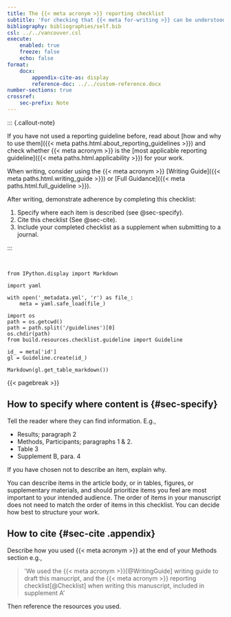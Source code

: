 ```yaml
---
title: The {{< meta acronym >}} reporting checklist
subtitle: 'For checking that {{< meta for-writing >}} can be understood and used by everyone'
bibliography: bibliographies/self.bib
csl: ../../vancouver.csl
execute:
    enabled: true
    freeze: false
    echo: false
format:
    docx:
        appendix-cite-as: display
        reference-doc: ../../custom-reference.docx
number-sections: true
crossref:
    sec-prefix: Note
---
```


::: {.callout-note}

If you have not used a reporting guideline before, read about [how and why to use them]({{< meta paths.html.about_reporting_guidelines >}}) and check whether {{< meta acronym >}} is the [most applicable reporting guideline]({{< meta paths.html.applicability >}}) for your work.

When writing, consider using the {{< meta acronym >}} [Writing Guide]({{< meta paths.html.writing_guide >}}) or [Full Guidance]({{< meta paths.html.full_guideline >}}).

After writing, demonstrate adherence by completing this checklist:

1. Specify where each item is described (see @sec-specify).
2. Cite this checklist (See @sec-cite).
3. Include your completed checklist as a supplement when submitting to a journal.

:::

<br>

```{python}
from IPython.display import Markdown

import yaml

with open('_metadata.yml', 'r') as file_:
    meta = yaml.safe_load(file_)

import os
path = os.getcwd()
path = path.split('/guidelines')[0]
os.chdir(path)
from build.resources.checklist.guideline import Guideline

id_ = meta['id']
gl = Guideline.create(id_)

Markdown(gl.get_table_markdown())
```

{{< pagebreak >}}

## How to specify where content is {#sec-specify}

Tell the reader where they can find information. E.g., 

* Results; paragraph 2
* Methods, Participants; paragraphs 1 & 2.
* Table 3
* Supplement B, para. 4

If you have chosen not to describe an item, explain why.

You can describe items in the article body, or in tables, figures, or supplementary materials, and should prioritize items you feel are most important to your intended audience. The order of items in your manuscript does not need to match the order of items in this checklist. You can decide how best to structure your work.

## How to cite {#sec-cite .appendix}

Describe how you used {{< meta acronym >}} at the end of your Methods section e.g., 

> 'We used the {{< meta acronym >}}[@WritingGuide] writing guide to draft this manucript, and the {{< meta acronym >}} reporting checklist[@Checklist] when writing this manuscript, included in supplement A'

Then reference the resources you used.
